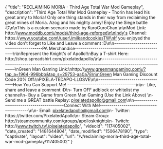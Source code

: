 {
    "title": "RECLAIMING MORIA - Third Age Total War Mod Gameplay",
    "description": "Third Age Total War Mod Gameplay - Thorin has lead his great army to Moria!  Only one thing stands in their way from reclaiming the great mines of Moria.  Azog and his mighty army!  Enjoy the Siege battle :D\n\nThis is a custom scenario made by KuroGuroChan.\n\nMod Link: http:\/\/www.moddb.com\/mods\/third-age-reforged\n\nIndy's Channel: https:\/\/www.youtube.com\/user\/milkandcookiesTW\nIf you enjoyed the video don't forget to Like and Leave a comment :D\n\n-----------------------------------------PA Merchandise----------------------------------------------\n\nRepresent the Knight's of Apollo!\nBuy a T-shirt Here: http:\/\/shop.spreadshirt.com\/pixelatedapollo\/\n\n---------------------------------------------------------------------------------------------------------------\nGreen Man Gaming Link:\nhttp:\/\/www.greenmangaming.com\/?tap_a=1964-996bbb&tap_s=29753-aa0a78\n\nGreen Man Gaming Discount Code 20% Off:\nPIXELA-TEDAPO-LLOSVE\n\n----------------------------------How You Can Support Me! -----------------------------------\n\n- Like, share and leave a comment :D\n- Turn OFF adblock or whitelist my channel\n- Buy a Game from Green Man Gaming (Use the Link Above) \n- Send me a GREAT battle Replay: pixelatedapollo@gmail.com\n\n------------------------------------------Connect With Me!-----------------------------------------\n\n- Email: pixelatedapollo@gmail.com\n- Twitter: https:\/\/twitter.com\/PixelatedApollo\n- Steam Group:  http:\/\/steamcommunity.com\/groups\/apollosknights\n- Twitch: http:\/\/www.twitch.tv\/pixelatedapollo",
    "videoid": "117405002",
    "date_created": "1481644804",
    "date_modified": "1506478190",
    "type": "captivate",
    "layout": "video",
    "url": "\/v\/reclaiming-moria-third-age-total-war-mod-gameplay\/117405002"
}